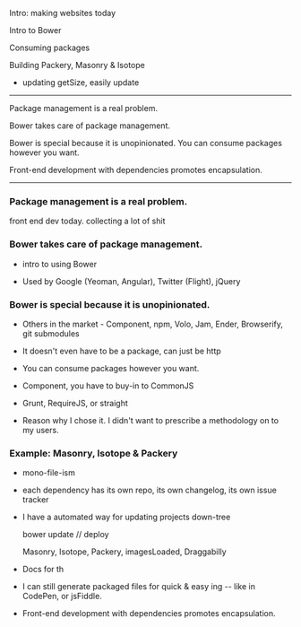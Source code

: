 
Intro: making websites today

Intro to Bower

Consuming packages



Building Packery, Masonry & Isotope

+ updating getSize, easily update

---

Package management is a real problem.

Bower takes care of package management.

Bower is special because it is unopinionated. You can consume packages however you want.

Front-end development with dependencies promotes encapsulation. 

---

### Package management is a real problem.

front end dev today. collecting a lot of shit

### Bower takes care of package management.

+ intro to using Bower

+ Used by Google (Yeoman, Angular), Twitter (Flight), jQuery

### Bower is special because it is unopinionated.

+ Others in the market - Component, npm, Volo, Jam, Ender, Browserify, git submodules

+ It doesn't even have to be a package, can just be http

+ You can consume packages however you want.

+ Component, you have to buy-in to CommonJS

+ Grunt, RequireJS, or straight <link>

+ Reason why I chose it. I didn't want to prescribe a methodology on to my users.

### Example: Masonry, Isotope & Packery

+ mono-file-ism

+ each dependency has its own repo, its own changelog, its own issue tracker

+ I have a automated way for updating projects down-tree

    bower update
    // deploy

    Masonry, Isotope, Packery, imagesLoaded, Draggabilly

+ Docs for th

+ I can still generate packaged files for quick & easy <link>ing -- like in CodePen, or jsFiddle.

+ Front-end development with dependencies promotes encapsulation.
